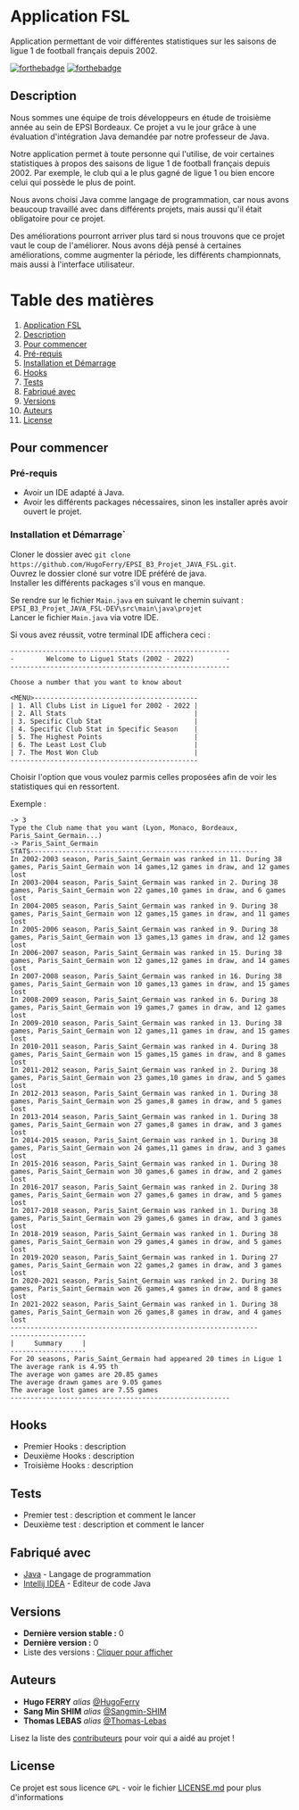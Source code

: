 # Application FSL

Application permettant de voir différentes statistiques sur les saisons de ligue 1 de football français depuis 2002.

[![forthebadge](http://forthebadge.com/images/badges/built-with-love.svg)](http://forthebadge.com)  [![forthebadge](https://forthebadge.com/images/badges/made-with-java.svg)](http://forthebadge.com)

## Description

Nous sommes une équipe de trois développeurs en étude de troisième année au sein de EPSI Bordeaux.
Ce projet a vu le jour grâce à une évaluation d'intégration Java demandée par notre professeur de Java.

Notre application permet à toute personne qui l'utilise, de voir certaines statistiques à propos des saisons de ligue 1 de football français depuis 2002.
Par exemple, le club qui a le plus gagné de ligue 1 ou bien encore celui qui possède le plus de point.

Nous avons choisi Java comme langage de programmation, car nous avons beaucoup travaillé avec dans différents projets, mais aussi qu'il était obligatoire pour ce projet.

Des améliorations pourront arriver plus tard si nous trouvons que ce projet vaut le coup de l'améliorer.
Nous avons déjà pensé à certaines améliorations, comme augmenter la période, les différents championnats, mais aussi à l'interface utilisateur.

# Table des matières

1. [Application FSL](#application-fsl)
2. [Description](#description)
3. [Pour commencer](#pour-commencer)
4. [Pré-requis](#pr-requis)
5. [Installation et Démarrage](#installation-et-dmarrage)
6. [Hooks](#hooks)
7. [Tests](#tests)
8. [Fabriqué avec](#fabriqu-avec)
9. [Versions](#versions)
10. [Auteurs](#auteurs)
11. [License](#license)

## Pour commencer

### Pré-requis

- Avoir un IDE adapté à Java.
- Avoir les différents packages nécessaires, sinon les installer après avoir ouvert le projet.

### Installation et Démarrage`

Cloner le dossier avec ``git clone https://github.com/HugoFerry/EPSI_B3_Projet_JAVA_FSL.git``. \
Ouvrez le dossier cloné sur votre IDE préféré de java. \
Installer les différents packages s'il vous en manque.

Se rendre sur le fichier ``Main.java`` en suivant le chemin suivant :
``EPSI_B3_Projet_JAVA_FSL-DEV\src\main\java\projet`` \
Lancer le fichier ``Main.java`` via votre IDE.

Si vous avez réussit, votre terminal IDE affichera ceci :

```
-------------------------------------------------------
-        Welcome to Ligue1 Stats (2002 - 2022)        -
-------------------------------------------------------

Choose a number that you want to know about

<MENU>-----------------------------------------
| 1. All Clubs List in Ligue1 for 2002 - 2022 |
| 2. All Stats                                |
| 3. Specific Club Stat                       |
| 4. Specific Club Stat in Specific Season    |
| 5. The Highest Points                       |
| 6. The Least Lost Club                      |
| 7. The Most Won Club                        |
-----------------------------------------------
```
Choisir l'option que vous voulez parmis celles proposées afin de voir les statistiques qui en ressortent.

Exemple :

```
-> 3
Type the Club name that you want (Lyon, Monaco, Bordeaux, Paris_Saint_Germain...)
-> Paris_Saint_Germain
STATS---------------------------------------------------------
In 2002-2003 season, Paris_Saint_Germain was ranked in 11. During 38 games, Paris_Saint_Germain won 14 games,12 games in draw, and 12 games lost
In 2003-2004 season, Paris_Saint_Germain was ranked in 2. During 38 games, Paris_Saint_Germain won 22 games,10 games in draw, and 6 games lost
In 2004-2005 season, Paris_Saint_Germain was ranked in 9. During 38 games, Paris_Saint_Germain won 12 games,15 games in draw, and 11 games lost
In 2005-2006 season, Paris_Saint_Germain was ranked in 9. During 38 games, Paris_Saint_Germain won 13 games,13 games in draw, and 12 games lost
In 2006-2007 season, Paris_Saint_Germain was ranked in 15. During 38 games, Paris_Saint_Germain won 12 games,12 games in draw, and 14 games lost
In 2007-2008 season, Paris_Saint_Germain was ranked in 16. During 38 games, Paris_Saint_Germain won 10 games,13 games in draw, and 15 games lost
In 2008-2009 season, Paris_Saint_Germain was ranked in 6. During 38 games, Paris_Saint_Germain won 19 games,7 games in draw, and 12 games lost
In 2009-2010 season, Paris_Saint_Germain was ranked in 13. During 38 games, Paris_Saint_Germain won 12 games,11 games in draw, and 15 games lost
In 2010-2011 season, Paris_Saint_Germain was ranked in 4. During 38 games, Paris_Saint_Germain won 15 games,15 games in draw, and 8 games lost
In 2011-2012 season, Paris_Saint_Germain was ranked in 2. During 38 games, Paris_Saint_Germain won 23 games,10 games in draw, and 5 games lost
In 2012-2013 season, Paris_Saint_Germain was ranked in 1. During 38 games, Paris_Saint_Germain won 25 games,8 games in draw, and 5 games lost
In 2013-2014 season, Paris_Saint_Germain was ranked in 1. During 38 games, Paris_Saint_Germain won 27 games,8 games in draw, and 3 games lost
In 2014-2015 season, Paris_Saint_Germain was ranked in 1. During 38 games, Paris_Saint_Germain won 24 games,11 games in draw, and 3 games lost
In 2015-2016 season, Paris_Saint_Germain was ranked in 1. During 38 games, Paris_Saint_Germain won 30 games,6 games in draw, and 2 games lost
In 2016-2017 season, Paris_Saint_Germain was ranked in 2. During 38 games, Paris_Saint_Germain won 27 games,6 games in draw, and 5 games lost
In 2017-2018 season, Paris_Saint_Germain was ranked in 1. During 38 games, Paris_Saint_Germain won 29 games,6 games in draw, and 3 games lost
In 2018-2019 season, Paris_Saint_Germain was ranked in 1. During 38 games, Paris_Saint_Germain won 29 games,4 games in draw, and 5 games lost
In 2019-2020 season, Paris_Saint_Germain was ranked in 1. During 27 games, Paris_Saint_Germain won 22 games,2 games in draw, and 3 games lost
In 2020-2021 season, Paris_Saint_Germain was ranked in 2. During 38 games, Paris_Saint_Germain won 26 games,4 games in draw, and 8 games lost
In 2021-2022 season, Paris_Saint_Germain was ranked in 1. During 38 games, Paris_Saint_Germain won 26 games,8 games in draw, and 4 games lost
--------------------------------------------------------------
-------------------
|     Summary     |
-------------------
For 20 seasons, Paris_Saint_Germain had appeared 20 times in Ligue 1
The average rank is 4.95 th
The average won games are 20.85 games
The average drawn games are 9.05 games
The average lost games are 7.55 games
-------------------------------------------------------
```

## Hooks

* Premier Hooks : description
* Deuxième Hooks : description
* Troisième Hooks : description

## Tests

* Premier test : description et comment le lancer
* Deuxième test : description et comment le lancer

## Fabriqué avec

* [Java](https://www.java.com/fr/download/) - Langage de programmation
* [Intellij IDEA](https://www.jetbrains.com/idea/) - Editeur de code Java

## Versions

* **Dernière version stable :** 0
* **Dernière version :** 0
* Liste des versions : [Cliquer pour afficher](https://github.com/HugoFerry/EPSI_B3_Projet_JAVA_FSL/tags)

## Auteurs

* **Hugo FERRY** _alias_ [@HugoFerry](https://github.com/HugoFerry)
* **Sang Min SHIM** _alias_ [@Sangmin-SHIM](https://github.com/Sangmin-SHIM)
* **Thomas LEBAS** _alias_ [@Thomas-Lebas](https://github.com/Thomas-Lebas)

Lisez la liste des [contributeurs](https://github.com/HugoFerry/EPSI_B3_Projet_JAVA_FSL/graphs/contributors) pour voir qui a aidé au projet !

## License

Ce projet est sous licence ``GPL`` - voir le fichier [LICENSE.md](LICENSE.md) pour plus d'informations
